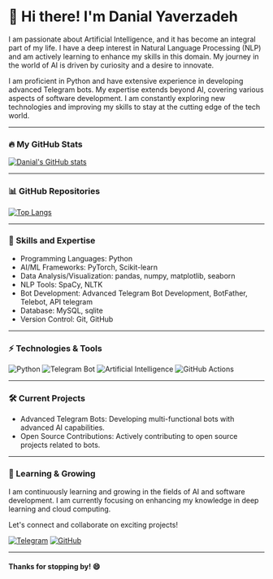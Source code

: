 # 👋 Hi there! I'm Danial Yaverzadeh

I am passionate about Artificial Intelligence, and it has become an integral part of my life. I have a deep interest in Natural Language Processing (NLP) and am actively learning to enhance my skills in this domain. My journey in the world of AI is driven by curiosity and a desire to innovate.

I am proficient in Python and have extensive experience in developing advanced Telegram bots. My expertise extends beyond AI, covering various aspects of software development. I am constantly exploring new technologies and improving my skills to stay at the cutting edge of the tech world.

---

### 🔥 My GitHub Stats

[![Danial's GitHub stats](https://github-readme-stats.vercel.app/api?username=YourUsername&show_icons=true&theme=tokyonight)](https://github.com/YourUsername)

---

### 📊 GitHub Repositories

[![Top Langs](https://github-readme-stats.vercel.app/api/top-langs/?username=YourUsername&layout=compact&theme=tokyonight)](https://github.com/YourUsername)

---

### 🚀 Skills and Expertise

- Programming Languages: Python
- AI/ML Frameworks: PyTorch, Scikit-learn
- Data Analysis/Visualization: pandas, numpy, matplotlib, seaborn
- NLP Tools: SpaCy, NLTK
- Bot Development: Advanced Telegram Bot Development, BotFather, Telebot, API telegram
- Database: MySQL, sqlite
- Version Control: Git, GitHub

---

### ⚡ Technologies & Tools

![Python](https://img.shields.io/badge/-Python-3776AB?logo=python&logoColor=white&style=for-the-badge)
![Telegram Bot](https://img.shields.io/badge/-Telegram%20Bot-2CA5E0?logo=telegram&logoColor=white&style=for-the-badge)
![Artificial Intelligence](https://img.shields.io/badge/-Artificial%20Intelligence-FF6F00?logo=ai&logoColor=white&style=for-the-badge)
![GitHub Actions](https://img.shields.io/badge/-GitHub%20Actions-2088FF?logo=github-actions&logoColor=white&style=for-the-badge)

---

### 🛠️ Current Projects

- Advanced Telegram Bots: Developing multi-functional bots with advanced AI capabilities.
- Open Source Contributions: Actively contributing to open source projects related to bots.

---

### 🌱 Learning & Growing

I am continuously learning and growing in the fields of AI and software development. I am currently focusing on enhancing my knowledge in deep learning and cloud computing.

Let's connect and collaborate on exciting projects!

[![Telegram](https://img.shields.io/badge/-Telegram-2CA5E0?logo=telegram&logoColor=white&style=for-the-badge)](https://t.me/learn_ai1)
[![GitHub](https://img.shields.io/badge/-GitHub-181717?logo=github&logoColor=white&style=for-the-badge)](https://github.com/YourUsername)

---

#### Thanks for stopping by! 😄
